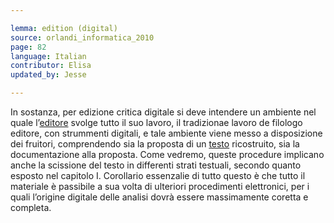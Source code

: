 ```yaml
---

lemma: edition (digital)
source: orlandi_informatica_2010
page: 82
language: Italian
contributor: Elisa
updated_by: Jesse

---
```

In sostanza, per edizione critica digitale si deve intendere un ambiente nel quale l’[editore](editorScholarly.html) svolge tutto il suo lavoro, il tradizionae lavoro de filologo editore, con strummenti digitali, e tale ambiente viene messo a disposizione dei fruitori, comprendendo sia la proposta di un [testo](text.html) ricostruito, sia la documentazione alla proposta. Come vedremo, queste procedure implicano anche la scissione del testo in differenti strati testuali, secondo quanto esposto nel capitolo I. Corollario essenzalie di tutto questo è che tutto il materiale è passibile a sua volta di ulteriori procedimenti elettronici, per i quali l’origine digitale delle analisi dovrà essere massimamente coretta e completa.
